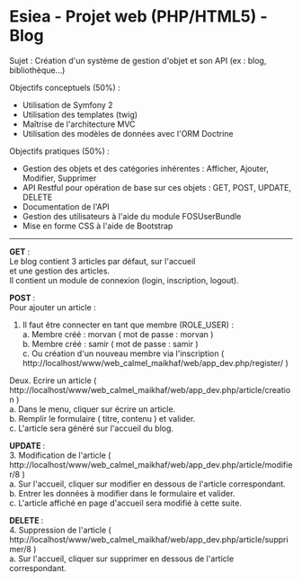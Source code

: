 Esiea - Projet web (PHP/HTML5) - Blog
========================================

Sujet : Création d'un système de gestion d'objet et son API (ex : blog, bibliothèque...)

Objectifs conceptuels (50%) :
- Utilisation de Symfony 2
- Utilisation des templates (twig)
- Maîtrise de l'architecture MVC
- Utilisation des modèles de données avec l'ORM Doctrine

Objectifs pratiques (50%) :
- Gestion des objets et des catégories inhérentes : Afficher, Ajouter, Modifier, Supprimer
- API Restful pour opération de base sur ces objets : GET, POST, UPDATE, DELETE
- Documentation de l'API
- Gestion des utilisateurs à l'aide du module FOSUserBundle
- Mise en forme CSS à l'aide de Bootstrap

-------

<b>GET</b> : <br />
Le blog contient 3 articles par défaut, sur l'accueil <br />
et une gestion des articles.<br />
Il contient un module de connexion (login, inscription, logout).<br />

<b>POST </b>: <br />
Pour ajouter un article :<br />
1. Il faut être connecter en tant que membre (ROLE_USER) :<br />
a. Membre créé : morvan ( mot de passe : morvan )<br />
b. Membre créé : samir ( mot de passe : samir )<br />
c. Ou création d'un nouveau membre via l'inscription ( http://localhost/www/web_calmel_maikhaf/web/app_dev.php/register/ ) <br />

Deux. Ecrire un article ( http://localhost/www/web_calmel_maikhaf/web/app_dev.php/article/creation )<br />
a. Dans le menu, cliquer sur écrire un article.<br />
b. Remplir le formulaire ( titre, contenu ) et valider.<br />
c. L'article sera généré sur l'accueil du blog.<br />

<b>UPDATE </b>:<br />
3. Modification de l'article ( http://localhost/www/web_calmel_maikhaf/web/app_dev.php/article/modifier/8 )<br />
a. Sur l'accueil, cliquer sur modifier en dessous de l'article correspondant.<br />
b. Entrer les données à modifier dans le formulaire et valider.<br />
c. L'article affiché en page d'accueil sera modifié à cette suite.<br />

<b>DELETE </b>:<br />
4. Suppression de l'article ( http://localhost/www/web_calmel_maikhaf/web/app_dev.php/article/supprimer/8 )<br />
a. Sur l'accueil, cliquer sur supprimer en dessous de l'article correspondant.
